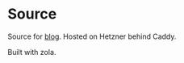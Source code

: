 # Source
Source for [blog](https://ken.cheo.dev). Hosted on Hetzner behind Caddy.

Built with zola.
